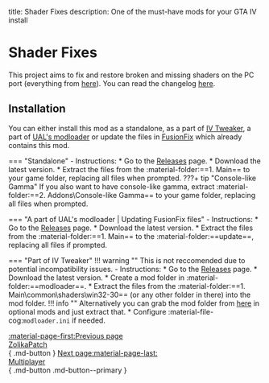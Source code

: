 title: Shader Fixes
description: One of the must-have mods for your GTA IV install

# Shader Fixes

This project aims to fix and restore broken and missing shaders on the PC port (everything from [here](https://libertycity-ru.translate.goog/gta-4/articles/4346-gta-iv-complete-edition-xbox-protiv-pc.html?_x_tr_sl=ru&_x_tr_tl=en&_x_tr_hl=pt-BR)). You can read the changelog [here](https://github.com/Parallellines0451/GTAIV.ShaderFixesCollection/blob/main/README.md#feature-list).

## Installation
You can either install this mod as a standalone, as a part of [IV Tweaker](../../modloading/#iv-tweaker), a part of [UAL's modloader](../../modloading/#ultimate-asi-loader) or update the files in [FusionFix](fusionfix.md) which already contains this mod.

=== "Standalone"
    - Instructions:
        * Go to the [Releases](https://github.com/Parallellines0451/GTAIV.ShaderFixesCollection/releases) page.
        * Download the latest version.
        * Extract the files from the :material-folder:==1. Main== to your game folder, replacing all files when prompted.
        ???+ tip "Console-like Gamma"
            If you also want to have console-like gamma, extract :material-folder:==2. Addons\Console-like Gamma== to your game folder, replacing all files when prompted.

=== "A part of UAL's modloader | Updating FusionFix files"
    - Instructions:
        * Go to the [Releases](https://github.com/Parallellines0451/GTAIV.ShaderFixesCollection/releases) page.
        * Download the latest version.
        * Extract the files from the :material-folder:==1. Main== to the :material-folder:==update==, replacing all files if prompted.

=== "Part of IV Tweaker"
    !!! warning ""
        This is not reccomended due to potential incompatibility issues.
    - Instructions:
        * Go to the [Releases](https://github.com/Parallellines0451/GTAIV.ShaderFixesCollection/releases) page.
        * Download the latest version.
        * Create a mod folder in :material-folder:==modloader==.
        * Extract the files from the :material-folder:==1. Main\common\shaders\win32-30== (or any other folder in there) into the mod folder.
        !!! info ""
            Alternatively you can grab the mod folder from [here](https://zolika1351.pages.dev/mods/ivtweaker/downgrading) in optional mods and just extract that.
        * Configure :material-file-cog:`modloader.ini` if needed.

[:material-page-first:Previous page <br>ZolikaPatch</br>](fusionfix.md){ .md-button } [Next page:material-page-last: <br>Multiplayer</br>](multiplayer.md){ .md-button .md-button--primary }